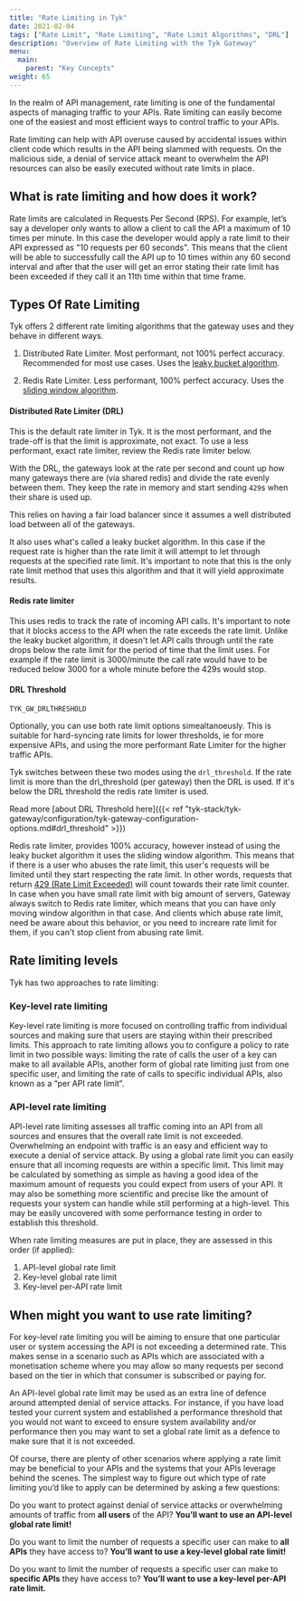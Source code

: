 ```yaml
---
title: "Rate Limiting in Tyk"
date: 2021-02-04
tags: ["Rate Limit", "Rate Limiting", "Rate Limit Algorithms", "DRL"]
description: "Overview of Rate Limiting with the Tyk Gateway"
menu:
  main:
    parent: "Key Concepts"
weight: 65
---
```


In the realm of API management, rate limiting is one of the fundamental aspects of managing traffic to your APIs. Rate limiting can easily become one of the easiest and most efficient ways to control traffic to your APIs.

Rate limiting can help with API overuse caused by accidental issues within client code which results in the API being slammed with requests. On the malicious side, a denial of service attack meant to overwhelm the API resources can also be easily executed without rate limits in place.

## What is rate limiting and how does it work?

Rate limits are calculated in Requests Per Second (RPS). For example, let’s say a developer only wants to allow a client to call the API a maximum of 10 times per minute. In this case the developer would apply a rate limit to their API expressed as "10 requests per 60 seconds". This means that the client will be able to successfully call the API up to 10 times within any 60 second interval and after that the user will get an error stating their rate limit has been exceeded if they call it an 11th time within that time frame.

## Types Of Rate Limiting

Tyk offers 2 different rate limiting algorithms that the gateway uses and they behave in different ways.


1. Distributed Rate Limiter.  Most performant, not 100% perfect accuracy.  Recommended for most use cases. Uses the [leaky bucket algorithm](https://en.wikipedia.org/wiki/Leaky_bucket).

2. Redis Rate Limiter.  Less performant, 100% perfect accuracy. Uses the [sliding window algorithm](https://developer.redis.com/develop/dotnet/aspnetcore/rate-limiting/sliding-window/).

#### Distributed Rate Limiter (DRL)

This is the default rate limiter in Tyk.  It is the most performant, and the trade-off is that the limit is approximate, not exact.  To use a less performant, exact rate limiter, review the Redis rate limiter below.

With the DRL, the gateways look at the rate per second and count up how many gateways there are (via shared redis) and divide the rate evenly between them. They keep the rate in memory and start sending `429`s when their share is used up.

This relies on having a fair load balancer since it assumes a well distributed load between all of the gateways.

It also uses what's called a leaky bucket algorithm. In this case if the request rate is higher than the rate limit it will attempt to let through requests at the specified rate limit. It's important to note that this is the only rate limit method that uses this algorithm and that it will yield approximate results.

#### Redis rate limiter
This uses redis to track the rate of incoming API calls. It's important to note that it blocks access to the API when the rate exceeds the rate limit. Unlike the leaky bucket algorithm, it doesn't let API calls through until the rate drops below the rate limit for the period of time that the limit uses. For example if the rate limit is 3000/minute the call rate would have to be reduced below 3000 for a whole minute before the 429s would stop.

#### DRL Threshold

`TYK_GW_DRLTHRESHOLD`

Optionally, you can use both rate limit options simealtanoeusly.  This is suitable for hard-syncing rate limits for lower thresholds, ie for more expensive APIs, and using the more performant Rate Limiter for the higher traffic APIs.

Tyk switches between these two modes using the `drl_threshold`. If the rate limit is more than the drl_threshold (per gateway) then the DRL is used. If it's below the DRL threshold the redis rate limiter is used.

Read more [about DRL Threshold here]({{< ref "tyk-stack/tyk-gateway/configuration/tyk-gateway-configuration-options.md#drl_threshold" >}})

Redis rate limiter, provides 100% accuracy, however instead of using the leaky bucket algorithm it uses the sliding window algorithm. This means that if there is a user who abuses the rate limit, this user's requests will be limited until they start respecting the rate limit. In other words, requests that return [429 (Rate Limit Exceeded)](https://developer.mozilla.org/en-US/docs/Web/HTTP/Status/429) will count towards their rate limit counter.
In case when you have small rate limit with big amount of servers, Gateway always switch to Redis rate limiter, which means that you can have only moving window algorithm in that case. And clients which abuse rate limit, need be aware about this behavior, or you need to increare rate limit for them, if you can't stop client from abusing rate limit.

## Rate limiting levels

Tyk has two approaches to rate limiting: 

### Key-level rate limiting 

Key-level rate limiting is more focused on controlling traffic from individual sources and making sure that users are staying within their prescribed limits. This approach to rate limiting allows you to configure a policy to rate limit in two possible ways: limiting the rate of calls the user of a key can make to all available APIs, another form of global rate limiting just from one specific user, and limiting the rate of calls to specific individual APIs, also known as a “per API rate limit”.

### API-level rate limiting 

API-level rate limiting assesses all traffic coming into an API from all sources and ensures that the overall rate limit is not exceeded. Overwhelming an endpoint with traffic is an easy and efficient way to execute a denial of service attack. By using a global rate limit you can easily ensure that all incoming requests are within a specific limit. This limit may be calculated by something as simple as having a good idea of the maximum amount of requests you could expect from users of your API. It may also be something more scientific and precise like the amount of requests your system can handle while still performing at a high-level. This may be easily uncovered with some performance testing in order to establish this threshold.

When rate limiting measures are put in place, they are assessed in this order (if applied):

1. API-level global rate limit
2. Key-level global rate limit
3. Key-level per-API rate limit

## When might you want to use rate limiting?

For key-level rate limiting you will be aiming to ensure that one particular user or system accessing the API is not exceeding a determined rate. This makes sense in a scenario such as APIs which are associated with a monetisation scheme where you may allow so many requests per second based on the tier in which that consumer is subscribed or paying for.

An API-level global rate limit may be used as an extra line of defence around attempted denial of service attacks. For instance, if you have load tested your current system and established a performance threshold that you would not want to exceed to ensure system availability and/or performance then you may want to set a global rate limit as a defence to make sure that it is not exceeded.

Of course, there are plenty of other scenarios where applying a rate limit may be beneficial to your APIs and the systems that your APIs leverage behind the scenes. The simplest way to figure out which type of rate limiting you’d like to apply can be determined by asking a few questions:

Do you want to protect against denial of service attacks or overwhelming amounts of traffic from **all users** of the API? **You’ll want to use an API-level global rate limit!**

Do you want to limit the number of requests a specific user can make to **all APIs** they have access to? **You’ll want to use a key-level global rate limit!**

Do you want to limit the number of requests a specific user can make to **specific APIs** they have access to? **You’ll want to use a key-level per-API rate limit.**
